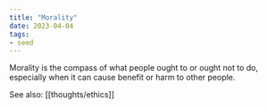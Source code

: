 ```yaml
---
title: "Morality"
date: 2023-04-04
tags:
- seed
---
```


Morality is the compass of what people ought to or ought not to do, especially when it can cause benefit or harm to other people.

See also: [[thoughts/ethics]]